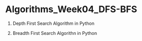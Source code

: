 # Algorithms_Week04_DFS-BFS

1. Depth First Search Algorithm in Python

2. Breadth First Search Algorithn in Python